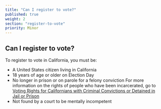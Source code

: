 ```yaml
---
title: "Can I register to vote?"
published: true
weight: 2
section: "register-to-vote"
priority: Minor
---
```


## Can I register to vote?
To register to vote in California, you must be:
- A United States citizen living in California
- 18 years of age or older on Election Day
- No longer in prison or on parole for a felony conviction
For more information on the rights of people who have been incarcerated, go to [Voting Rights for Californians with Criminal Convictions or Detained in Jail or Prison](http://www.sos.ca.gov/elections/voting-resources/new-voters/who-can-vote-california/voting-rights-californians/)
- Not found by a court to be mentally incompetent
